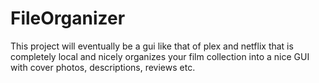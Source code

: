 # FileOrganizer

This project will eventually be a gui like that of plex and netflix that is completely local and nicely organizes your film collection into a nice 
GUI with cover photos, descriptions, reviews etc.
